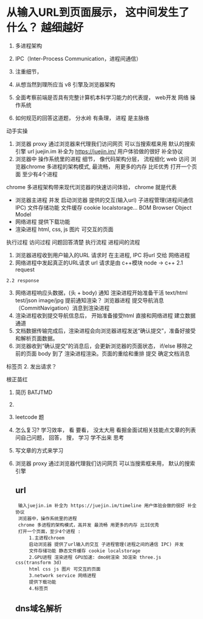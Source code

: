 # 从输入URL到页面展示， 这中间发生了什么？ 越细越好
1. 多进程架构
2. IPC（Inter-Process Communication，进程间通信）

1. 注重细节， 
2. 从想当然到理所应当 v8 引擎及浏览器架构
3. 全面考察前端是否具有完整计算机本科学习能力的代表提， 
   web开发  网络   操作系统 
4. 如何规范的回答这道题， 分水岭
  有条理， 进程 是主脉络 

动手实操
1. 浏览器 proxy 通过浏览器来代理我们访问网页
  可以当搜索框来用  默认的搜索引擎
  url 
  juejin.im  补全为 https://juejin.im/   用户体验做的很好 补全协议
2. 浏览器中 操作系统里的进程
  细节， 像代码架构分层， 流程细化
  web 访问 浏览器chrome  多进程的架构模式, 最流畅， 用更多的内存 比IE优秀
  打开一个页面 至少有4个进程  
  <!-- 主进程 管家 chrome 浏览器， 
  子进程
  GPU 进程 渲染进程   GPU 加速   3d 渲染  canvas three.js  css transform 3d 
  NetWork Service -->
  chrome 多进程架构带来现代浏览器的快速访问体验， chrome 就是代表
  - 浏览器主进程  并发
  启动浏览器  提供的交互(输入url) 子进程管理(进程间通信 IPC)
  文件存储功能 文件缓存 cookie  localstorage...   BOM Browser Object Model
  - 网络进程 提供下载功能
  - 渲染进程 html, css, js  图片 可交互的页面


 执行过程
  访问过程 问题回答清楚 执行流程 进程间的流程
  1. 浏览器进程收到用户输入的URL 请求时  在主进程, IPC 将url 交给
   网络进程
  2. 网络进程中发起真正的URL请求 url 请求是由 c++模块 node -> c++
    2.1 request  

    2.2 response 
  3. 网络进程响应头数据，(头 +   body) 通知 渲染进程开始准备干活
    text/html  test/json image/jpg 提前通知渲染？ 
    浏览器进程 提交导航消息（CommitNavigation）消息到渲染进程
  4. 渲染进程收到提交导航信息后， 开始准备接受html 直接和网络进程
  建立数据通道
  5. 文档数据传输完成后，渲染进程会向浏览器进程发送“确认提交”，准备好接受和解析页面数据。
  6. 浏览器收到“确认提交”的消息后，会更新浏览器的页面状态， if/else 移除之前的页面 body 到了  渲染进程渲染。页面的重绘和重排 提交 确定文档消息




  标签页
2. 发出请求？ 






根正苗红
1. 简历  BATJTMD 
2. 

1. leetcode 题 
2. 怎么复习? 学习效率， 看 要看， 没太大用 
  看掘金面试相关技能点文章的列表 
  问自己问题， 回答， 搜， 学习
  学不出来 思考
3. 写文章的方式来学习


1. 浏览器 proxy 通过浏览器代理我们访问网页
    可以当搜索框来用， 默认的搜索引擎
    ## url
        输入juejin.im 补全为 https://juejin.im/timeline 用户体验会做的很好 补全协议
        浏览器中，操作系统里的进程
        chrome 多进程的架构模式，高并发 最流畅 用更多的内存 比IE优秀 
        打开一个页面，至少4个进程 :     
            1.主进程chroem 
            启动浏览器 提供了url输入的交互 子进程管理(进程之间的通信 IPC) 并发
            文件存储功能 静态文件缓存 cookie localstorage
            2.GPU进程 渲染进程 GPU加速: dmo树渲染 3D渲染 three.js  css(transform 3d)
            html css js 图片 可交互的页面
            3.network service 网络进程 
            提供下载功能
            4.标签页 

    ## dns域名解析 
